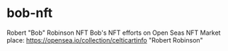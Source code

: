 # bob-nft
Robert "Bob" Robinson NFT
Bob's NFT efforts on Open Seas NFT Market place: https://opensea.io/collection/celticartinfo
"Robert Robinson" <robertr588 a.t. gmail.com>
